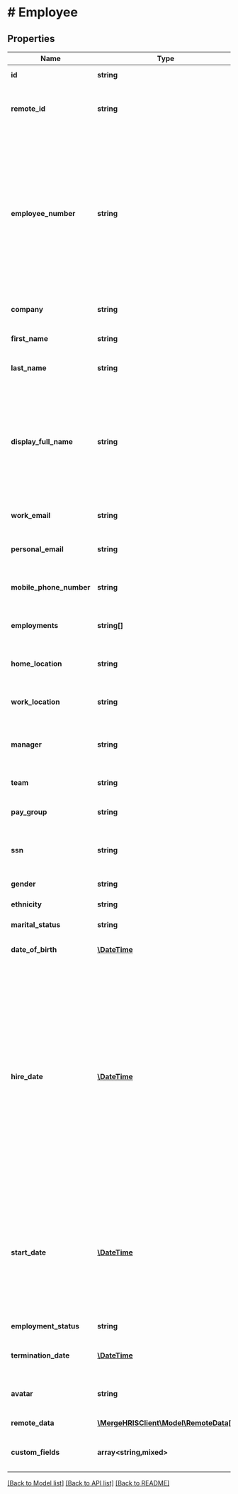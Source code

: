 # # Employee

## Properties

Name | Type | Description | Notes
------------ | ------------- | ------------- | -------------
**id** | **string** |  | [optional] [readonly]
**remote_id** | **string** | The third-party API ID of the matching object. | [optional]
**employee_number** | **string** | The employee&#39;s number that appears in the remote UI. Note: This is distinct from the remote_id field, which is a unique identifier for the employee set by the remote API, and is not exposed to the user. | [optional]
**company** | **string** | The ID of the employee&#39;s company. | [optional]
**first_name** | **string** | The employee&#39;s first name. | [optional]
**last_name** | **string** | The employee&#39;s last name. | [optional]
**display_full_name** | **string** | The employee&#39;s full name, to use for display purposes. If a preferred first name is available, the full name will include the preferred first name. | [optional]
**work_email** | **string** | The employee&#39;s work email. | [optional]
**personal_email** | **string** | The employee&#39;s personal email. | [optional]
**mobile_phone_number** | **string** | The employee&#39;s mobile phone number. | [optional]
**employments** | **string[]** | Array of &#x60;Employment&#x60; IDs for this Employee. | [optional] [readonly]
**home_location** | **string** | The employee&#39;s home address. | [optional]
**work_location** | **string** | The employee&#39;s work address. | [optional]
**manager** | **string** | The employee ID of the employee&#39;s manager. | [optional]
**team** | **string** | The employee&#39;s team. | [optional]
**pay_group** | **string** | The employee&#39;s pay group | [optional]
**ssn** | **string** | The employee&#39;s social security number. | [optional]
**gender** | **string** |  | [optional] [readonly]
**ethnicity** | **string** |  | [optional] [readonly]
**marital_status** | **string** |  | [optional] [readonly]
**date_of_birth** | [**\DateTime**](\DateTime.md) | The employee&#39;s date of birth. | [optional]
**hire_date** | [**\DateTime**](\DateTime.md) | The date that the employee was hired, usually the day that an offer letter is signed. If an employee has multiple hire dates from previous employments, this represents the most recent hire date. Note: If you&#39;re looking for the employee&#39;s start date, refer to the start_date field. | [optional]
**start_date** | [**\DateTime**](\DateTime.md) | The date that the employee started working. If an employee has multiple start dates from previous employments, this represents the most recent start date. | [optional]
**employment_status** | **string** |  | [optional] [readonly]
**termination_date** | [**\DateTime**](\DateTime.md) | The employee&#39;s termination date. | [optional]
**avatar** | **string** | The URL of the employee&#39;s avatar image. | [optional]
**remote_data** | [**\MergeHRISClient\Model\RemoteData[]**](RemoteData.md) |  | [optional] [readonly]
**custom_fields** | **array<string,mixed>** | Custom fields configured for a given model. | [optional]

[[Back to Model list]](../../README.md#models) [[Back to API list]](../../README.md#endpoints) [[Back to README]](../../README.md)
